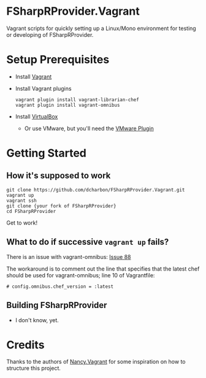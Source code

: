 FSharpRProvider.Vagrant
=======================

Vagrant scripts for quickly setting up a Linux/Mono environment for testing
or developing of FSharpRProvider.

Setup Prerequisites
===================

* Install [Vagrant](http://www.vagrantup.com/)
* Install Vagrant plugins

  ```
  vagrant plugin install vagrant-librarian-chef
  vagrant plugin install vagrant-omnibus
  ```

* Install [VirtualBox](https://www.virtualbox.org/)
  * Or use VMware, but you'll need the [VMware Plugin](https://www.vagrantup.com/vmware)

Getting Started
===============

How it's supposed to work
-------------------------

  ```
  git clone https://github.com/dcharbon/FSharpRProvider.Vagrant.git
  vagrant up
  vagrant ssh
  git clone {your fork of FSharpRProvider}
  cd FSharpRProvider
  ```

Get to work!

What to do if successive `vagrant up` fails?
--------------------------------------------

There is an issue with vagrant-omnibus:
[Issue 88](https://github.com/schisamo/vagrant-omnibus/issues/88)

The workaround is to comment out the line that specifies that the latest chef
should be used for vagrant-omnibus; line 10 of Vagrantfile:

  ```
  # config.omnibus.chef_version = :latest
  ```

Building FSharpRProvider
------------------------

* I don't know, yet.

Credits
=======

Thanks to the authors of
[Nancy.Vagrant](https://github.com/NancyFx/Nancy.Vagrant) for some inspiration
on how to structure this project.

